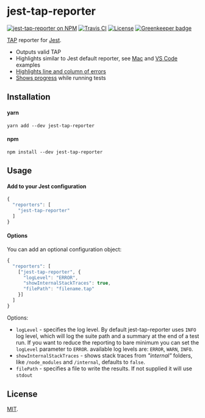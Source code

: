 # jest-tap-reporter

[travis-badge]: https://api.travis-ci.org/MailOnline/jest-tap-reporter.svg?branch=master
[travis]: https://travis-ci.org/MailOnline/jest-tap-reporter
[npm-badge]: https://img.shields.io/npm/v/jest-tap-reporter.svg
[npm]: https://www.npmjs.com/package/jest-tap-reporter
[license-badge]: https://img.shields.io/badge/license-MIT-orange.svg
[license]: ./LICENSE
[tap]: https://testanything.org/tap-specification.html
[jest]: https://facebook.github.io/jest/

[![jest-tap-reporter on NPM][npm-badge]][npm] [![Travis CI][travis-badge]][travis] [![License][license-badge]][license] [![Greenkeeper badge](https://badges.greenkeeper.io/MailOnline/jest-tap-reporter.svg)](https://greenkeeper.io/)

[TAP][tap] reporter for [Jest][jest].

  - Outputs valid TAP
  - Highlights similar to Jest default reporter, see [Mac](./docs/example-mac.png) and [VS Code](./docs/example-vscode.png) examples
  - [Highlights line and column of errors](./docs/highlight.png)
  - [Shows progress](./docs/progress.png) while running tests

## Installation

#### yarn

```shell
yarn add --dev jest-tap-reporter
```

#### npm

```shell
npm install --dev jest-tap-reporter
```

## Usage

#### Add to your Jest configuration

```javascript
{
  "reporters": [
    "jest-tap-reporter"
  ]
}
```

#### Options

You can add an optional configuration object:

```javascript
{
  "reporters": [
    ["jest-tap-reporter", {
      "logLevel": "ERROR",
      "showInternalStackTraces": true,
      "filePath": "filename.tap"
    }]
  ]
}
```

Options:

  - `logLevel` - specifies the log level. By default jest-tap-reporter uses `INFO` log level, which will log the suite path and a summary at the end of a test run. If you want to reduce the reporting to bare minimum you can set the `logLevel` parameter to `ERROR`. available log levels are: `ERROR`, `WARN`, `INFO`.
  - `showInternalStackTraces` - shows stack traces from *"internal"* folders, like `/node_modules` and `/internal`, defaults to `false`.
  - `filePath` - specifies a file to write the results. If not supplied it will use `stdout`

## License

[MIT](./LICENSE).
